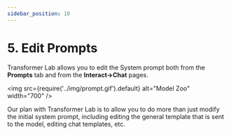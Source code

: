 ```yaml
---
sidebar_position: 10
---
```


# 5. Edit Prompts

Transformer Lab allows you to edit the System prompt both from the **Prompts** tab and from the **Interact->Chat** pages.

<img src={require('../img/prompt.gif').default} alt="Model Zoo" width="700" />

Our plan with Transformer Lab is to allow you to do more than just modify the initial system prompt, including editing the general template that is sent to the model, editing chat templates, etc.
